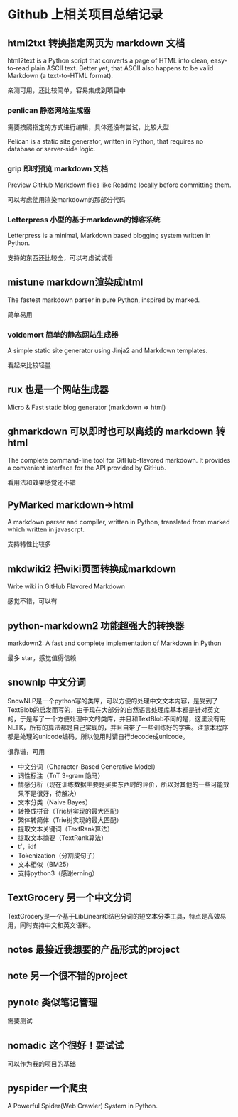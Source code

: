 # Github 上相关项目总结记录

## html2txt 转换指定网页为 markdown 文档

html2text is a Python script that converts a page of HTML into clean, easy-to-read plain ASCII text. Better yet, that ASCII also happens to be valid Markdown (a text-to-HTML format).

亲测可用，还比较简单，容易集成到项目中

### penlican 静态网站生成器

需要按照指定的方式进行编辑，具体还没有尝试，比较大型

Pelican is a static site generator, written in Python, that requires no database or server-side logic.

### grip 即时预览 markdown 文档

Preview GitHub Markdown files like Readme locally before committing them.

可以考虑使用渲染markdown的那部分代码

### Letterpress 小型的基于markdown的博客系统

Letterpress is a minimal, Markdown based blogging system written in Python.

支持的东西还比较全，可以考虑试试看

## mistune markdown渲染成html

The fastest markdown parser in pure Python, inspired by marked.

简单易用

### voldemort 简单的静态网站生成器

A simple static site generator using Jinja2 and Markdown templates.

看起来比较轻量

## rux 也是一个网站生成器

Micro & Fast static blog generator (markdown => html)

## ghmarkdown 可以即时也可以离线的 markdown 转 html

The complete command-line tool for GitHub-flavored markdown. It provides a convenient interface for the API provided by GitHub.

看用法和效果感觉还不错

## PyMarked markdown->html

A markdown parser and compiler, written in Python, translated from marked which written in javascrpt.

支持特性比较多

## mkdwiki2 把wiki页面转换成markdown

Write wiki in GitHub Flavored Markdown

感觉不错，可以有

## python-markdown2 功能超强大的转换器

markdown2: A fast and complete implementation of Markdown in Python

最多 star，感觉值得信赖

## snownlp 中文分词

SnowNLP是一个python写的类库，可以方便的处理中文文本内容，是受到了TextBlob的启发而写的，由于现在大部分的自然语言处理库基本都是针对英文的，于是写了一个方便处理中文的类库，并且和TextBlob不同的是，这里没有用NLTK，所有的算法都是自己实现的，并且自带了一些训练好的字典。注意本程序都是处理的unicode编码，所以使用时请自行decode成unicode。

很靠谱，可用

+ 中文分词（Character-Based Generative Model）
+ 词性标注（TnT 3-gram 隐马）
+ 情感分析（现在训练数据主要是买卖东西时的评价，所以对其他的一些可能效果不是很好，待解决）
+ 文本分类（Naive Bayes）
+ 转换成拼音（Trie树实现的最大匹配）
+ 繁体转简体（Trie树实现的最大匹配）
+ 提取文本关键词（TextRank算法）
+ 提取文本摘要（TextRank算法）
+ tf，idf
+ Tokenization（分割成句子）
+ 文本相似（BM25）
+ 支持python3（感谢erning）

## TextGrocery 另一个中文分词

TextGrocery是一个基于LibLinear和结巴分词的短文本分类工具，特点是高效易用，同时支持中文和英文语料。

## notes 最接近我想要的产品形式的project

## note 另一个很不错的project

## pynote 类似笔记管理

需要测试

## nomadic 这个很好！要试试

可以作为我的项目的基础




## pyspider 一个爬虫

A Powerful Spider(Web Crawler) System in Python. 
